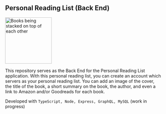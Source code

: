 ## Personal Reading List (Back End)

<img 
  src="https://media4.giphy.com/media/hUA5JLuHW7kTDQMy7f/giphy.gif" 
  width="150" 
  height="150"
  alt="Books being stacked on top of each other"
/>

This repository serves as the Back End for the Personal Reading List application. With this personal reading list, you can create an account which servers as your personal reading list. You can add an image of the cover, the title of the book, a short summary on the book, the author, and even a link to Amazon and/or Goodreads for each book.

Developed with ```TypeScript, Node, Express, GraphQL, MySQL``` (work in progress)